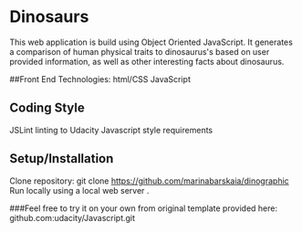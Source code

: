 

# Dinosaurs
This web application is  build using Object Oriented JavaScript. It  generates a comparison of human physical traits to dinosaurus's based on user provided information, as well as other interesting facts about dinosaurus.

##Front End Technologies:
html/CSS
JavaScript

## Coding Style
JSLint linting to Udacity Javascript style requirements

## Setup/Installation
Clone repository: git clone https://github.com/marinabarskaia/dinographic
Run locally using a local web server .


###Feel free to try it on your own from original template provided here:
github.com:udacity/Javascript.git
